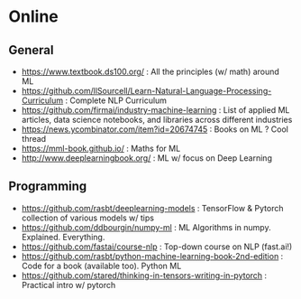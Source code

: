 Online
======

General
-------

- https://www.textbook.ds100.org/ : All the principles (w/ math) around ML
- https://github.com/llSourcell/Learn-Natural-Language-Processing-Curriculum : Complete NLP Curriculum
- https://github.com/firmai/industry-machine-learning : List of applied ML articles, data science notebooks, and libraries across different industries
- https://news.ycombinator.com/item?id=20674745 : Books on ML ? Cool thread
- https://mml-book.github.io/ : Maths for ML
- http://www.deeplearningbook.org/ : ML w/ focus on Deep Learning


Programming
-----------

- https://github.com/rasbt/deeplearning-models : TensorFlow & Pytorch collection of various models w/ tips
- https://github.com/ddbourgin/numpy-ml : ML Algorithms in numpy. Explained. Everything.
- https://github.com/fastai/course-nlp : Top-down course on NLP (fast.ai!)
- https://github.com/rasbt/python-machine-learning-book-2nd-edition : Code for a book (available too). Python ML
- https://github.com/stared/thinking-in-tensors-writing-in-pytorch : Practical intro w/ pytorch
